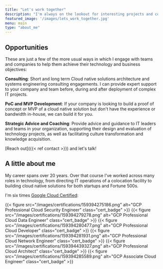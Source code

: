 ```yaml
---
title: "Let's work together"
description: "I'm always on the lookout for interesting projects and companies in which I think my knowledge and experience can provide value. If you think we could find mutual benefit and have a good impact in the world, let's find ways to work together."
featured_image: '/images/lets_work_together.jpg'
menu: main
type: "about_me"
---
```

Opportunities
-------------
These are just a few of the more usual ways in which I engage with teams and companies to help them achieve their technology and business objectives:

**Consulting**: Short and long term Cloud native solutions architecture and systems engineering consulting engagements. I can provide expert support to your company and team before, during and after deployment of complex IT projects. 

**PoC and MVP Development**: If your company is looking to build a proof of concept or MVP of a cloud native solution but don't have the experience or bandwidth in-house, we can build it for you.

**Strategic Advice and Coaching**: Provide advice and guidance to IT leaders and teams in your organization, supporting their design and evaluation of technology projects, as well as facilitating culture transformation and knowledge acquisition.

[Reach out]({{< ref contact >}}) and let's talk!

A little about me
-----------------

My career spans over 20 years. Over that course I've worked across many roles in technology, from directing IT operations of a colocation facility to building cloud native solutions for both startups and Fortune 500s.


I'm six times [Google Cloud Certified](https://www.credential.net/profile/leonardomurillo/):

<div class="center pa2 cf w-80">
{{< figure src="/images/certifications/159394275186.png" alt="GCP Professional Cloud Security Engineer" class="cert_badge" >}}
{{< figure src="/images/certifications/159394279278.png" alt="GCP Professional Cloud Data Engineer" class="cert_badge" >}}
{{< figure src="/images/certifications/159394280477.png" alt="GCP Professional Cloud Developer" class="cert_badge" >}}
{{< figure src="/images/certifications/159394281931.png" alt="GCP Professional Cloud Network Engineer" class="cert_badge" >}}
{{< figure src="/images/certifications/159394439327.png" alt="GCP Professional Cloud Architect" class="cert_badge" >}}
{{< figure src="/images/certifications/159394285589.png" alt="GCP Associate Cloud Engineer" class="cert_badge" >}}
</div>
